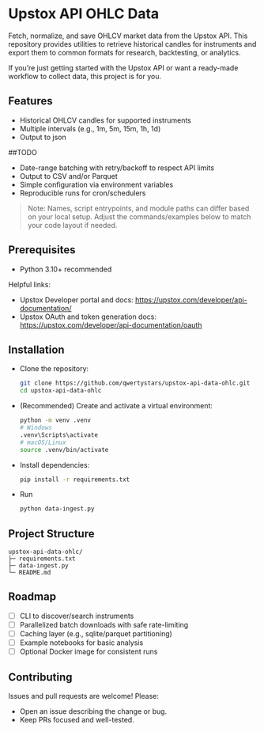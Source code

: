 # Upstox API OHLC Data

Fetch, normalize, and save OHLCV market data from the Upstox API. This repository provides utilities to retrieve historical candles for instruments and export them to common formats for research, backtesting, or analytics.

If you’re just getting started with the Upstox API or want a ready-made workflow to collect data, this project is for you.

## Features

- Historical OHLCV candles for supported instruments
- Multiple intervals (e.g., 1m, 5m, 15m, 1h, 1d)
- Output to json

##TODO
- Date-range batching with retry/backoff to respect API limits
- Output to CSV and/or Parquet
- Simple configuration via environment variables
- Reproducible runs for cron/schedulers

> Note: Names, script entrypoints, and module paths can differ based on your local setup. Adjust the commands/examples below to match your code layout if needed.

## Prerequisites

- Python 3.10+ recommended


Helpful links:
- Upstox Developer portal and docs: https://upstox.com/developer/api-documentation/
- Upstox OAuth and token generation docs: https://upstox.com/developer/api-documentation/oauth

## Installation

- Clone the repository:
  ```bash
  git clone https://github.com/qwertystars/upstox-api-data-ohlc.git
  cd upstox-api-data-ohlc
  ```

- (Recommended) Create and activate a virtual environment:
  ```bash
  python -m venv .venv
  # Windows
  .venv\Scripts\activate
  # macOS/Linux
  source .venv/bin/activate
  ```

- Install dependencies:
  ```bash
  pip install -r requirements.txt
  ```
- Run
  ```bash
  python data-ingest.py
  ```

## Project Structure
```
upstox-api-data-ohlc/
├─ requirements.txt
├─ data-ingest.py
└─ README.md
```


## Roadmap

- [ ] CLI to discover/search instruments
- [ ] Parallelized batch downloads with safe rate-limiting
- [ ] Caching layer (e.g., sqlite/parquet partitioning)
- [ ] Example notebooks for basic analysis
- [ ] Optional Docker image for consistent runs

## Contributing

Issues and pull requests are welcome! Please:
- Open an issue describing the change or bug.
- Keep PRs focused and well-tested.




